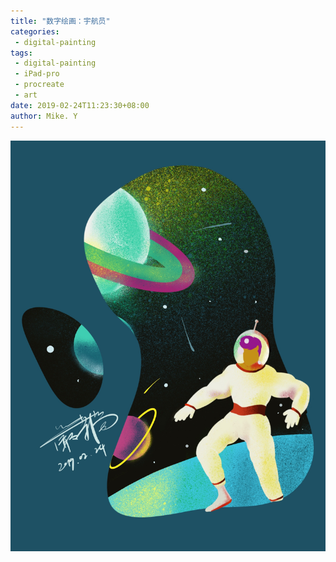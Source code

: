 ```yaml
---
title: "数字绘画：宇航员"
categories:
 - digital-painting
tags:
 - digital-painting
 - iPad-pro
 - procreate
 - art
date: 2019-02-24T11:23:30+08:00
author: Mike. Y
---
```


![IMG_0002](../../../static/images/IMG_0002.JPG)